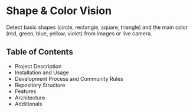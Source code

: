 # Shape & Color Vision

Detect basic shapes (circle, rectangle, square, triangle) and the main color (red, green, blue, yellow, violet) from images or live camera.

## Table of Contents
- Project Description
- Installation and Usage
- Development Process and Community Rules
- Repository Structure
- Features
- Architecture
- Additionals
